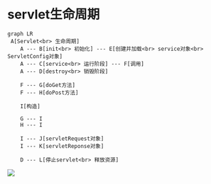 

# servlet生命周期

```mermaid
graph LR
 A[Servlet<br> 生命周期]
    A --- B[init<br> 初始化] --- E[创建并加载<br> service对象<br> ServletConfig对象]
    A --- C[service<br> 运行阶段] --- F[调用]
    A --- D[destroy<br> 销毁阶段]
    
    F --- G[doGet方法]
    F --- H[doPost方法]
    
    I[构造]
    
    G --- I
    H --- I
    
    I --- J[servletRequest对象]
    I --- K[servletReponse对象]
    
    D --- L[停止servlet<br> 释放资源]
```



![](https://gitee.com/sysker/picBed/raw/master/images/20201011092930.png)